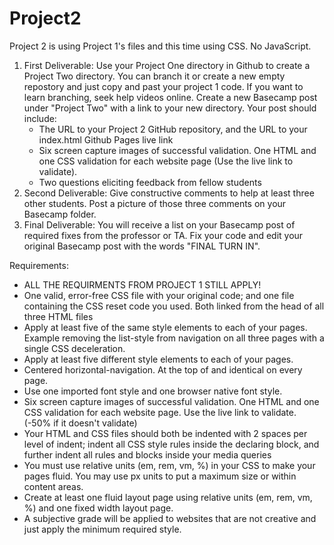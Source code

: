 # Project2
Project 2 is using Project 1's files and this time using CSS. No JavaScript.

1. First Deliverable: Use your Project One directory in Github to create a Project Two directory. You can branch it or create a new empty repostory and just copy and past your project 1 code. If you want to learn branching, seek help videos online. Create a new Basecamp post under "Project Two" with a link to your new directory.
   Your post should include:
    * The URL to your Project 2 GitHub repository, and the URL to your index.html Github Pages live link
    * Six screen capture images of successful validation. One HTML and one CSS validation for each website page (Use the live link to validate).
    * Two questions eliciting feedback from fellow students
2. Second Deliverable: Give constructive comments to help at least three other students. Post a picture of those three comments on your Basecamp folder.
3. Final Deliverable: You will receive a list on your Basecamp post of required fixes from the professor or TA. Fix your code and edit your original Basecamp post with the words "FINAL TURN IN".

Requirements:
* ALL THE REQUIRMENTS FROM PROJECT 1 STILL APPLY!
* One valid, error-free CSS file with your original code; and one file containing the CSS reset code you used. Both linked from the head of all three HTML files
* Apply at least five of the same style elements to each of your pages. Example removing the list-style from navigation on all three pages with a single CSS deceleration.
* Apply at least five different style elements to each of your pages.
* Centered horizontal-navigation. At the top of and identical on every page.
* Use one imported font style and one browser native font style.
* Six screen capture images of successful validation. One HTML and one CSS validation for each website page. Use the live link to validate. (-50% if it doesn't validate)
* Your HTML and CSS files should both be indented with 2 spaces per level of indent; indent all CSS style rules inside the declaring block, and further indent all rules and blocks inside your media queries
* You must use relative units (em, rem, vm, %) in your CSS to make your pages fluid. You may use px units to put a maximum size or within content areas.
* Create at least one fluid layout page using relative units (em, rem, vm, %) and one fixed width layout page.
* A subjective grade will be applied to websites that are not creative and just apply the minimum required style.
